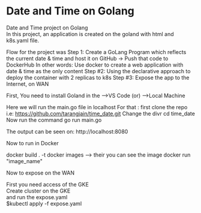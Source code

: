 # Date and Time on Golang

Date and Time project on Golang <br />
In this project, an application is created on the goland with html and k8s.yaml file.<br />

Flow for the project was 
Step 1:
Create a GoLang Program which reflects the current date & time and host it on GitHub -> Push that code to DockerHub In other words: Use docker to create a web application with date & time as the only content
Step #2:
Using the declarative approach to deploy the container with 2 replicas to k8s
Step #3:
Expose the app to the Internet, on WAN

First, You need to install Goland in the -->VS Code (or) -->Local Machine <br />

Here we will run the main.go file in localhost For that :
first clone the repo
i.e: https://github.com/tarangjain/time_date.git
Change the divr
cd time_date
Now run the command
go run main.go

The output can be seen on:
http://localhost:8080

Now to run in Docker

docker build . -t
docker images --> their you can see the image
docker run "image_name"

Now to expose on the WAN 

First you need access of the GKE <br />
    Create cluster on the GKE <br />
and run the expose.yaml <br />
$kubectl apply -f expose.yaml <br />